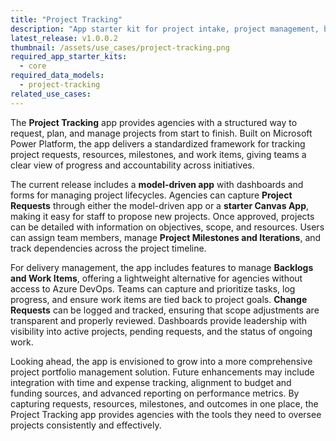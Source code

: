 ```yaml
---
title: "Project Tracking"
description: "App starter kit for project intake, project management, backlogs, milestones, and resource tracking."
latest_release: v1.0.0.2
thumbnail: /assets/use_cases/project-tracking.png
required_app_starter_kits:
  - core
required_data_models:
  - project-tracking
related_use_cases:
---
```


The **Project Tracking** app provides agencies with a structured way to request, plan, and manage projects from start to finish. Built on Microsoft Power Platform, the app delivers a standardized framework for tracking project requests, resources, milestones, and work items, giving teams a clear view of progress and accountability across initiatives.

The current release includes a **model-driven app** with dashboards and forms for managing project lifecycles. Agencies can capture **Project Requests** through either the model-driven app or a **starter Canvas App**, making it easy for staff to propose new projects. Once approved, projects can be detailed with information on objectives, scope, and resources. Users can assign team members, manage **Project Milestones and Iterations**, and track dependencies across the project timeline.

For delivery management, the app includes features to manage **Backlogs and Work Items**, offering a lightweight alternative for agencies without access to Azure DevOps. Teams can capture and prioritize tasks, log progress, and ensure work items are tied back to project goals. **Change Requests** can be logged and tracked, ensuring that scope adjustments are transparent and properly reviewed. Dashboards provide leadership with visibility into active projects, pending requests, and the status of ongoing work.

Looking ahead, the app is envisioned to grow into a more comprehensive project portfolio management solution. Future enhancements may include integration with time and expense tracking, alignment to budget and funding sources, and advanced reporting on performance metrics. By capturing requests, resources, milestones, and outcomes in one place, the Project Tracking app provides agencies with the tools they need to oversee projects consistently and effectively.

